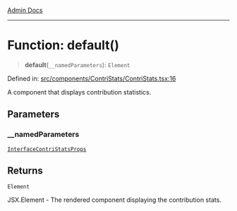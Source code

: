[Admin Docs](/)

***

# Function: default()

> **default**(`__namedParameters`): `Element`

Defined in: [src/components/ContriStats/ContriStats.tsx:16](https://github.com/PalisadoesFoundation/talawa-admin/blob/main/src/components/ContriStats/ContriStats.tsx#L16)

A component that displays contribution statistics.

## Parameters

### \_\_namedParameters

[`InterfaceContriStatsProps`](../../../../types/Contribution/interface/interfaces/InterfaceContriStatsProps.md)

## Returns

`Element`

JSX.Element - The rendered component displaying the contribution stats.
